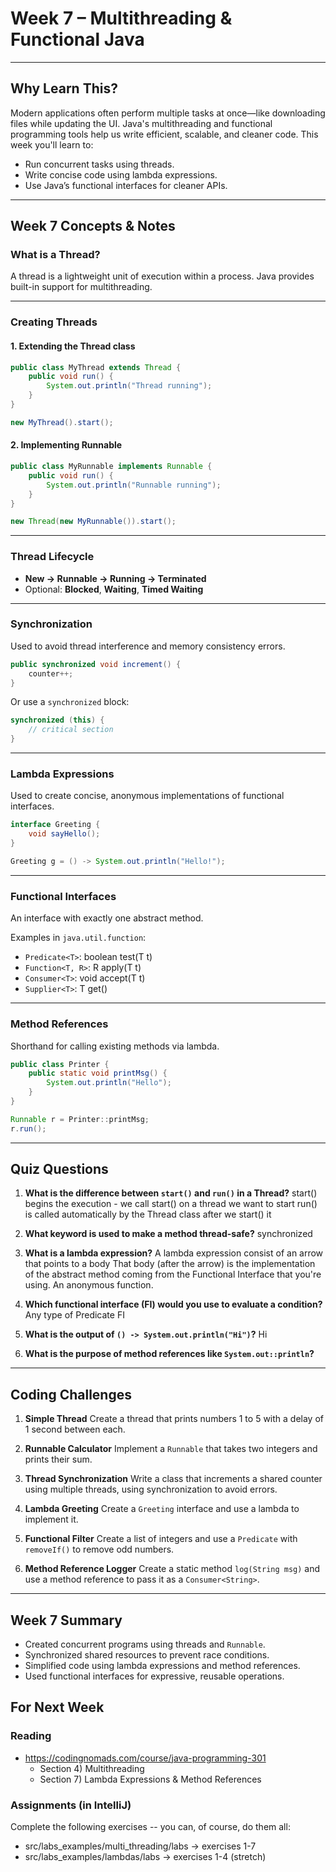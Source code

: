 # Week 7 – Multithreading & Functional Java

---

## Why Learn This?

Modern applications often perform multiple tasks at once—like downloading files while updating the UI. Java's multithreading and functional programming tools help us write efficient, scalable, and cleaner code. This week you'll learn to:

* Run concurrent tasks using threads.
* Write concise code using lambda expressions.
* Use Java’s functional interfaces for cleaner APIs.

---

## Week 7 Concepts & Notes

### What is a Thread?

A thread is a lightweight unit of execution within a process. Java provides built-in support for multithreading.

---

### Creating Threads

#### 1. Extending the Thread class

```java
public class MyThread extends Thread {
    public void run() {
        System.out.println("Thread running");
    }
}

new MyThread().start();
```

#### 2. Implementing Runnable

```java
public class MyRunnable implements Runnable {
    public void run() {
        System.out.println("Runnable running");
    }
}

new Thread(new MyRunnable()).start();
```

---

### Thread Lifecycle

* **New → Runnable → Running → Terminated**
* Optional: **Blocked**, **Waiting**, **Timed Waiting**

---

### Synchronization

Used to avoid thread interference and memory consistency errors.

```java
public synchronized void increment() {
    counter++;
}
```

Or use a `synchronized` block:

```java
synchronized (this) {
    // critical section
}
```

---

### Lambda Expressions

Used to create concise, anonymous implementations of functional interfaces.

```java
interface Greeting {
    void sayHello();
}

Greeting g = () -> System.out.println("Hello!");
```

---

### Functional Interfaces

An interface with exactly one abstract method.

Examples in `java.util.function`:

* `Predicate<T>`: boolean test(T t)
* `Function<T, R>`: R apply(T t)
* `Consumer<T>`: void accept(T t)
* `Supplier<T>`: T get()

---

### Method References

Shorthand for calling existing methods via lambda.

```java
public class Printer {
    public static void printMsg() {
        System.out.println("Hello");
    }
}

Runnable r = Printer::printMsg;
r.run();
```

---

## Quiz Questions

1. **What is the difference between `start()` and `run()` in a Thread?**
start() begins the execution - we call start() on a thread we want to start
run() is called automatically by the Thread class after we start() it

2. **What keyword is used to make a method thread-safe?**
synchronized

3. **What is a lambda expression?**
A lambda expression consist of an arrow that points to a body
That body (after the arrow) is the implementation of the abstract method
coming from the Functional Interface that you're using.
An anonymous function.

4. **Which functional interface (FI) would you use to evaluate a condition?**
Any type of Predicate FI

5. **What is the output of `() -> System.out.println("Hi")`?**
Hi 

6. **What is the purpose of method references like `System.out::println`?**

---

## Coding Challenges

1. **Simple Thread**
   Create a thread that prints numbers 1 to 5 with a delay of 1 second between each.

2. **Runnable Calculator**
   Implement a `Runnable` that takes two integers and prints their sum.

3. **Thread Synchronization**
   Write a class that increments a shared counter using multiple threads, using synchronization to avoid errors.

4. **Lambda Greeting**
   Create a `Greeting` interface and use a lambda to implement it.

5. **Functional Filter**
   Create a list of integers and use a `Predicate` with `removeIf()` to remove odd numbers.

6. **Method Reference Logger**
   Create a static method `log(String msg)` and use a method reference to pass it as a `Consumer<String>`.

---

## Week 7 Summary

* Created concurrent programs using threads and `Runnable`.
* Synchronized shared resources to prevent race conditions.
* Simplified code using lambda expressions and method references.
* Used functional interfaces for expressive, reusable operations.

## For Next Week

### Reading 

* https://codingnomads.com/course/java-programming-301
    * Section 4) Multithreading
    * Section 7) Lambda Expressions & Method References

### Assignments (in IntelliJ)

Complete the following exercises -- you can, of course, do them all:
* src/labs_examples/multi_threading/labs -> exercises 1-7
* src/labs_examples/lambdas/labs -> exercises 1-4 (stretch)
